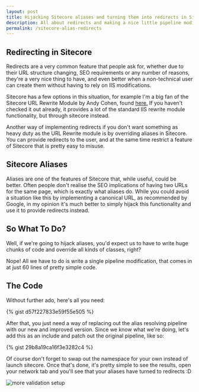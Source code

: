```yaml
---
layout: post
title: Hijacking Sitecore aliases and turning them into redirects in Sitecore 8
description: All about redirects and making a nice little pipeline modification to use aliases as redirects.
permalink: /sitecore-alias-redirects
---
```


## Redirecting in Sitecore

Redirects are a very common feature that people ask for, whether due to their URL structure changing, SEO requirements or any number of reasons, they're a very nice thing to have, and even better when a non-technical user can create them without having to rely on IIS modifications.

Sitecore has a few options in this situation, for example I'm a big fan of the Sitecore URL Rewrite Module by Andy Cohen, found [here.](https://github.com/iamandycohen/UrlRewrite) If you haven't checked it out already, it provides a lot of the standard IIS rewrite module functionality, but through sitecore instead.

Another way of implementing redirects if you don't want something as heavy duty as the URL Rewrite module is by overriding aliases in Sitecore. You can provide redirects to the user, and at the same time restrict a feature of Sitecore that is pretty easy to misuse.

## Sitecore Aliases

Aliases are one of the features of Sitecore that, while useful, could be better. Often people don't realise the SEO implications of having two URLs for the same page, which is exactly what aliases do. While you could avoid a situation like this by implementing a canonical URL, as recommended by Google, in my opinion it's much better to simply hijack this functionality and use it to provide redirects instead.

## So What To Do?

Well, if we're going to hijack aliases, you'd expect us to have to write huge chunks of code and override all kinds of classes, right?

Nope! All we have to do is write a single pipeline modification, that comes in at just 60 lines of pretty simple code.

## The Code

Without further ado, here's all you need:

{% gist d57f227833e59f55e505 %}

After that, you just need a way of replacing out the alias resolving pipeline with our new and improved version. Since we know what we're doing, let's add this as an include and patch out the original pipeline, like so:

{% gist 29b8a19ca16f3e3282c4 %}

Of course don't forget to swap out the namespace for your own instead of launch sitecore. Once that's done, it's pretty simple to see the results, open your network tab and you'll see that your aliases have turned to redirects :D

![more validation setup](https://blog.jordanrobinson.co.uk/public/images/sitecore-redirects.jpg)

